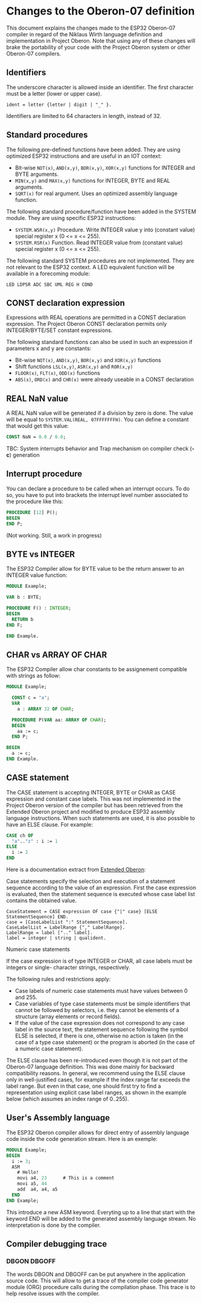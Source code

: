 # Changes to the Oberon-07 definition

This document explains the changes made to the ESP32 Oberon-07 compiler in regard of the Niklaus Wirth language definition and implementation in Project Oberon. Note that using any of these changes will brake the portability of your code with the Project Oberon system or other Oberon-07 compilers.

## Identifiers

The underscore character is allowed inside an identifier. The first character must be a letter (lower or upper case).

```
ident = letter {letter | digit | "_" }.
```

Identifiers are limited to 64 characters in length, instead of 32.

## Standard procedures

The following pre-defined functions have been added. They are using optimized ESP32 instructions and are useful in an IOT context:

- Bit-wise `NOT(x)`, `AND(x,y)`, `BOR(x,y)`, `XOR(x,y)` functions for INTEGER and BYTE arguments.
- `MIN(x,y)` and `MAX(x,y)` functions for INTEGER, BYTE and REAL arguments.
- `SQRT(x)` for real argument. Uses an optimized assembly language function.

The following standard procedure/function have been added
in the SYSTEM module. They are using specific ESP32 instructions:

- `SYSTEM.WSR(x,y)` Procedure. Write INTEGER value y into (constant value) special register x (0 <= x <= 255).
- `SYSTEM.RSR(x)` Function. Read INTEGER value from (constant value) special register x (0 <= x <= 255).

The following standard SYSTEM procedures are not implemented. They are not relevant to the ESP32 context. A LED equivalent function will be available in a forecoming module:

```Oberon
LED LDPSR ADC SBC UML REG H COND
```

## CONST declaration expression

Expressions with REAL operations are permitted in a CONST declaration expression. The Project Oberon CONST declaration permits only INTEGER/BYTE/SET constant expressions. 

The following standard functions can also be used in such an expression if parameters x and y are constants:

- Bit-wise `NOT(x)`, `AND(x,y)`, `BOR(x,y)` and `XOR(x,y)` functions
- Shift functions `LSL(x,y)`, `ASR(x,y)` and `ROR(x,y)`
- `FLOOR(x)`, `FLT(x)`, `ODD(x)` functions
- `ABS(x)`, `ORD(x)` and `CHR(x)` were already useable in a CONST declaration

## REAL NaN value

A REAL NaN value will be generated if a division by zero is done. The value will be equal to `SYSTEM.VAL(REAL, 07FFFFFFFH)`. You can define a constant that would get this value:

```Modula-2
CONST NaN = 0.0 / 0.0;
```

TBC: System interrupts behavior and Trap mechanism on compiler check (**-c**) generation

## Interrupt procedure

You can declare a procedure to be called when an interrupt occurs. To do so, you have to put into brackets the interrupt level number associated to the procedure like this:

```Modula-2
PROCEDURE [12] P();
BEGIN
END P;
```

(Not working. Still, a work in progress)

## BYTE vs INTEGER

The ESP32 Compiler allow for BYTE value to be the return answer to an INTEGER value function:

```Modula-2
MODULE Example;

VAR b : BYTE;

PROCEDURE F() : INTEGER;
BEGIN
  RETURN b
END F;

END Example.
```

## CHAR vs ARRAY OF CHAR

The ESP32 Compiler allow char constants to be assignement compatible with strings as follow:

```Modula-2
MODULE Example;

  CONST c = "a";
  VAR 
    a : ARRAY 32 OF CHAR;

  PROCEDURE P(VAR aa: ARRAY OF CHAR);
  BEGIN
    aa := c;
  END P;

BEGIN
  a := c;
END Example.

```

## CASE statement

The CASE statement is accepting INTEGER, BYTE or CHAR as CASE expression and constant case labels. This was not implemented in the Project Oberon version of the compiler but has been retrieved from the Extended Oberon project and modified to produce ESP32 assembly language instructions. When such statements are used, it is also possible to have an ELSE clause. For example:

```Modula-2
CASE ch OF
  "a".."z" : i := 1
ELSE
  i := 2
END
```

Here is a documentation extract from [Extended Oberon](https://github.com/andreaspirklbauer/Oberon-extended/blob/master/Documentation/The-Revised-Oberon2-Programming-Language.pdf):

Case statements specify the selection and execution of a statement sequence according to the value of an expression. First the case expression is evaluated, then the statement sequence is executed whose case label list contains the obtained value.

```
CaseStatement = CASE expression OF case {"|" case} [ELSE StatementSequence] END. 
case = [CaseLabelList ":" StatementSequence].
CaseLabelList = LabelRange {"," LabelRange}.
LabelRange = label [".." label].
label = integer | string | qualident.
```

Numeric case statements

If the case expression is of type INTEGER or CHAR, all case labels must be integers or single- character strings, respectively.

The following rules and restrictions apply:

- Case labels of numeric case statements must have values between 0 and 255.
- Case variables of type case statements must be simple identifiers that cannot be followed by selectors, i.e. they cannot be elements of a structure (array elements or record fields).
- If the value of the case expression does not correspond to any case label in the source text, the statement sequence following the symbol ELSE is selected, if there is one, otherwise no action is taken (in the case of a type case statement) or the program is aborted (in the case of a numeric case statement).

The ELSE clause has been re-introduced even though it is not part of the Oberon-07 language definition. This was done mainly for backward compatibility reasons. In general, we recommend using the ELSE clause only in well-justified cases, for example if the index range far exceeds the label range. But even in that case, one should first try to find a representation using explicit case label ranges, as shown in the example below (which assumes an index range of 0..255).

## User's Assembly language 

The ESP32 Oberon compiler allows for direct entry of assembly language code inside the code generation stream. Here is an exemple:

```Modula-2
MODULE Example;
BEGIN
  i := 3;
  ASM
    # Hello!
    movi a4, 23      # This is a comment
    movi a5, 44
    add  a4, a4, a5
  END
END Example;
```

This introduce a new ASM keyword. Everyting up to a line that start with the keyword END will be added to the generated assembly language stream. No interpretation is done by the compiler. 

## Compiler debugging trace

### DBGON DBGOFF

The words DBGON and DBGOFF can be put anywhere in the application source code. This will allow to get a trace of the compiler code generator module (ORG) procedure calls during the compilation phase. This trace is to help resolve issues with the compiler.
